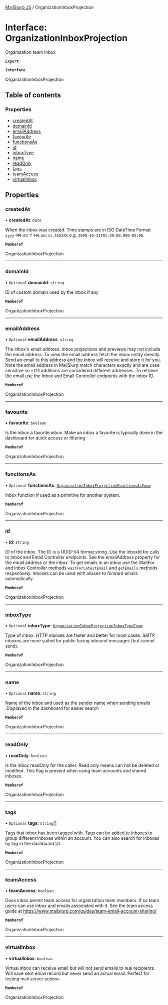 [MailSlurp JS](../README.md) / OrganizationInboxProjection

# Interface: OrganizationInboxProjection

Organization team inbox

**`Export`**

**`Interface`**

OrganizationInboxProjection

## Table of contents

### Properties

- [createdAt](OrganizationInboxProjection.md#createdat)
- [domainId](OrganizationInboxProjection.md#domainid)
- [emailAddress](OrganizationInboxProjection.md#emailaddress)
- [favourite](OrganizationInboxProjection.md#favourite)
- [functionsAs](OrganizationInboxProjection.md#functionsas)
- [id](OrganizationInboxProjection.md#id)
- [inboxType](OrganizationInboxProjection.md#inboxtype)
- [name](OrganizationInboxProjection.md#name)
- [readOnly](OrganizationInboxProjection.md#readonly)
- [tags](OrganizationInboxProjection.md#tags)
- [teamAccess](OrganizationInboxProjection.md#teamaccess)
- [virtualInbox](OrganizationInboxProjection.md#virtualinbox)

## Properties

### createdAt

• **createdAt**: `Date`

When the inbox was created. Time stamps are in ISO DateTime Format `yyyy-MM-dd'T'HH:mm:ss.SSSXXX` e.g. `2000-10-31T01:30:00.000-05:00`.

**`Memberof`**

OrganizationInboxProjection

___

### domainId

• `Optional` **domainId**: `string`

ID of custom domain used by the inbox if any

**`Memberof`**

OrganizationInboxProjection

___

### emailAddress

• `Optional` **emailAddress**: `string`

The inbox's email address. Inbox projections and previews may not include the email address. To view the email address fetch the inbox entity directly. Send an email to this address and the inbox will receive and store it for you. Note the email address in MailSlurp match characters exactly and are case sensitive so `+123` additions are considered different addresses. To retrieve the email use the Inbox and Email Controller endpoints with the inbox ID.

**`Memberof`**

OrganizationInboxProjection

___

### favourite

• **favourite**: `boolean`

Is the inbox a favorite inbox. Make an inbox a favorite is typically done in the dashboard for quick access or filtering

**`Memberof`**

OrganizationInboxProjection

___

### functionsAs

• `Optional` **functionsAs**: [`OrganizationInboxProjectionFunctionsAsEnum`](../enums/OrganizationInboxProjectionFunctionsAsEnum.md)

Inbox function if used as a primitive for another system.

**`Memberof`**

OrganizationInboxProjection

___

### id

• **id**: `string`

ID of the inbox. The ID is a UUID-V4 format string. Use the inboxId for calls to Inbox and Email Controller endpoints. See the emailAddress property for the email address or the inbox. To get emails in an inbox use the WaitFor and Inbox Controller methods `waitForLatestEmail` and `getEmails` methods respectively. Inboxes can be used with aliases to forward emails automatically.

**`Memberof`**

OrganizationInboxProjection

___

### inboxType

• `Optional` **inboxType**: [`OrganizationInboxProjectionInboxTypeEnum`](../enums/OrganizationInboxProjectionInboxTypeEnum.md)

Type of inbox. HTTP inboxes are faster and better for most cases. SMTP inboxes are more suited for public facing inbound messages (but cannot send).

**`Memberof`**

OrganizationInboxProjection

___

### name

• `Optional` **name**: `string`

Name of the inbox and used as the sender name when sending emails .Displayed in the dashboard for easier search

**`Memberof`**

OrganizationInboxProjection

___

### readOnly

• **readOnly**: `boolean`

Is the inbox readOnly for the caller. Read only means can not be deleted or modified. This flag is present when using team accounts and shared inboxes.

**`Memberof`**

OrganizationInboxProjection

___

### tags

• `Optional` **tags**: `string`[]

Tags that inbox has been tagged with. Tags can be added to inboxes to group different inboxes within an account. You can also search for inboxes by tag in the dashboard UI.

**`Memberof`**

OrganizationInboxProjection

___

### teamAccess

• **teamAccess**: `boolean`

Does inbox permit team access for organization team members. If so team users can use inbox and emails associated with it. See the team access guide at https://www.mailslurp.com/guides/team-email-account-sharing/

**`Memberof`**

OrganizationInboxProjection

___

### virtualInbox

• **virtualInbox**: `boolean`

Virtual inbox can receive email but will not send emails to real recipients. Will save sent email record but never send an actual email. Perfect for testing mail server actions.

**`Memberof`**

OrganizationInboxProjection
